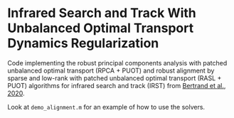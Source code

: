 # Infrared Search and Track With Unbalanced Optimal Transport Dynamics Regularization
Code implementing the robust principal components analysis with patched unbalanced optimal transport (RPCA + PUOT) and robust alignment by sparse and low-rank with patched unbalanced optimal transport (RASL + PUOT) algorithms for infrared search and track (IRST) from [Bertrand et al., 2020](https://ieeexplore.ieee.org/document/9169657).

Look at `demo_alignment.m` for an example of how to use the solvers.